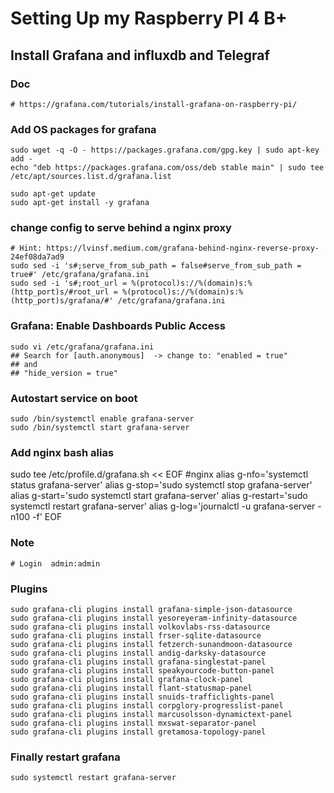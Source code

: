 # Setting Up my Raspberry PI 4 B+
## Install Grafana and influxdb and Telegraf

### Doc
    # https://grafana.com/tutorials/install-grafana-on-raspberry-pi/


### Add OS packages for grafana
    sudo wget -q -O - https://packages.grafana.com/gpg.key | sudo apt-key add -
    echo "deb https://packages.grafana.com/oss/deb stable main" | sudo tee /etc/apt/sources.list.d/grafana.list

    sudo apt-get update
    sudo apt-get install -y grafana
    
### change config to serve behind a nginx proxy
    # Hint: https://lvinsf.medium.com/grafana-behind-nginx-reverse-proxy-24ef08da7ad9
    sudo sed -i 's#;serve_from_sub_path = false#serve_from_sub_path = true#' /etc/grafana/grafana.ini
    sudo sed -i 's#;root_url = %(protocol)s://%(domain)s:%(http_port)s/#root_url = %(protocol)s://%(domain)s:%(http_port)s/grafana/#' /etc/grafana/grafana.ini
    
### Grafana: Enable Dashboards Public Access
    sudo vi /etc/grafana/grafana.ini
    ## Search for [auth.anonymous]  -> change to: "enabled = true"
    ## and
    ## "hide_version = true"
    

    
### Autostart service on boot
    sudo /bin/systemctl enable grafana-server
    sudo /bin/systemctl start grafana-server


### Add nginx bash alias
sudo tee /etc/profile.d/grafana.sh << EOF
#nginx
alias g-nfo='systemctl status grafana-server'
alias g-stop='sudo systemctl stop grafana-server'
alias g-start='sudo systemctl start grafana-server'
alias g-restart='sudo systemctl restart grafana-server'
alias g-log='journalctl -u grafana-server -n100 -f'
EOF


### Note
    # Login  admin:admin

### Plugins
    sudo grafana-cli plugins install grafana-simple-json-datasource
    sudo grafana-cli plugins install yesoreyeram-infinity-datasource
    sudo grafana-cli plugins install volkovlabs-rss-datasource
    sudo grafana-cli plugins install frser-sqlite-datasource
    sudo grafana-cli plugins install fetzerch-sunandmoon-datasource
    sudo grafana-cli plugins install andig-darksky-datasource
    sudo grafana-cli plugins install grafana-singlestat-panel
    sudo grafana-cli plugins install speakyourcode-button-panel
    sudo grafana-cli plugins install grafana-clock-panel
    sudo grafana-cli plugins install flant-statusmap-panel
    sudo grafana-cli plugins install snuids-trafficlights-panel
    sudo grafana-cli plugins install corpglory-progresslist-panel
    sudo grafana-cli plugins install marcusolsson-dynamictext-panel
    sudo grafana-cli plugins install mxswat-separator-panel
    sudo grafana-cli plugins install gretamosa-topology-panel

### Finally restart grafana
    sudo systemctl restart grafana-server

